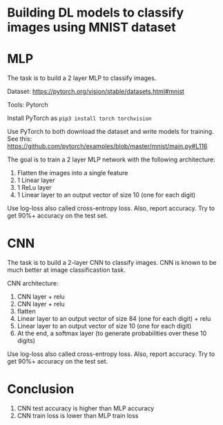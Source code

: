 # Building DL models to classify images using MNIST dataset


# MLP 

The task is to build a 2 layer MLP to classify images.  

Dataset: https://pytorch.org/vision/stable/datasets.html#mnist

Tools: Pytorch 

Install PyTorch as `pip3 install torch torchvision`

Use PyTorch to both download the dataset and write models for training. See this: https://github.com/pytorch/examples/blob/master/mnist/main.py#L116

The goal is to train a 2 layer MLP network with the following architecture:

1. Flatten the images into a single feature
2. 1 Linear layer
3. 1 ReLu layer
4. 1 Linear layer to an output vector of size 10 (one for each digit)

Use log-loss also called cross-entropy loss. Also, report accuracy. Try to get 90%+ accuracy on the test set.

# CNN 

The task is to build a 2-layer CNN to classify images. CNN is known to be much better at image classificastion task.   

CNN architecture:
        
1. CNN layer + relu 
2. CNN layer + relu 
3. flatten  
4. Linear layer to an output vector of size 84 (one for each digit) + relu 
4. Linear layer to an output vector of size 10 (one for each digit)
5. At the end, a softmax layer (to generate probabilities over these 10 digits)

Use log-loss also called cross-entropy loss. Also, report accuracy. Try to get 90%+ accuracy on the test set.

# Conclusion 

1. CNN test accuracy is higher than MLP accuracy 
2. CNN train loss is lower than MLP train loss 


